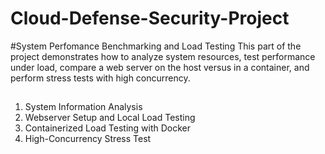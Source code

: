 # Cloud-Defense-Security-Project

#System Perfomance Benchmarking and Load Testing
This part of the project demonstrates how to analyze system resources, test performance under load, compare a web server on the host versus in a container, and perform stress tests with high concurrency.

##
1. System Information Analysis
2. Webserver Setup and Local Load Testing
3. Containerized Load Testing with Docker
4. High-Concurrency Stress Test
